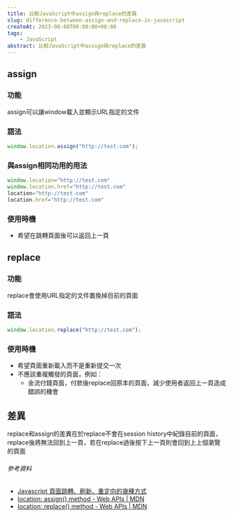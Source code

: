 ```yaml
---
title: 比較JavaScript中assign與replace的差異
slug: difference-between-assign-and-replace-in-javascript
createAt: 2023-08-08T00:00:00+08:00
tags:
    - JavaScript
abstract: 比較JavaScript中assign與replace的差異
---
```


## assign
### 功能
assign可以讓window載入並顯示URL指定的文件

### 語法
```javascript
window.location.assign("http://test.com");
```

### 與assign相同功用的用法
```javascript
window.location="http://test.com"
window.location.href="http://test.com"
location="http://test.com"
location.href="http://test.com"
```

### 使用時機
- 希望在跳轉頁面後可以返回上一頁

## replace
### 功能
replace會使用URL指定的文件置換掉目前的頁面

### 語法
```javascript
window.location.replace("http://test.com");
```

### 使用時機
- 希望頁面重新載入而不是重新提交一次
- 不應該重複觸發的頁面，例如：
    - 金流付錢頁面，付款後replace回原本的頁面，減少使用者返回上一頁造成錯誤的機會

## 差異
replace和assign的差異在於replace不會在session history中紀錄目前的頁面，replace後將無法回到上一頁，若在replace過後按下上一頁則會回到上上個瀏覽的頁面


###### 參考資料
- [Javascript 頁面跳轉、刷新、重定向的幾種方式](https://ithelp.ithome.com.tw/articles/10190062)
- [location: assign() method - Web APIs | MDN](https://developer.mozilla.org/en-US/docs/Web/API/Location/assign)
- [location: replace() method - Web APIs | MDN](https://developer.mozilla.org/en-US/docs/Web/API/Location/replace)
